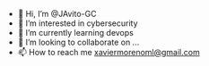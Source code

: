 - 👋 Hi, I’m @JAvito-GC
- 👀 I’m interested in cybersecurity
- 🌱 I’m currently learning devops
- 💞️ I’m looking to collaborate on ...
- 📫 How to reach me xaviermorenoml@gmail.com

<!---
JAvito-GC/JAvito-GC is a ✨ special ✨ repository because its `README.md` (this file) appears on your GitHub profile.
You can click the Preview link to take a look at your changes.
--->
